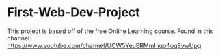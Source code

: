 # First-Web-Dev-Project
This project is based off of the free Online Learning course. Found in this channel:
https://www.youtube.com/channel/UCW5YeuERMmlnqo4oq8vwUpg  

